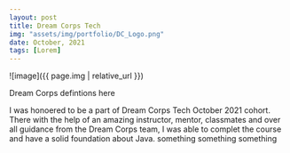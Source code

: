 ```yaml
---
layout: post
title: Dream Corps Tech
img: "assets/img/portfolio/DC_Logo.png"
date: October, 2021
tags: [Lorem]
---
```


![image]({{ page.img | relative_url }})

Dream Corps defintions here

I was honoered to be a part of Dream Corps Tech October 2021 cohort. There with the help of an amazing instructor, mentor, classmates and over all guidance from the Dream Corps team, I was able to complet the course and have a solid foundation about Java. something something something

